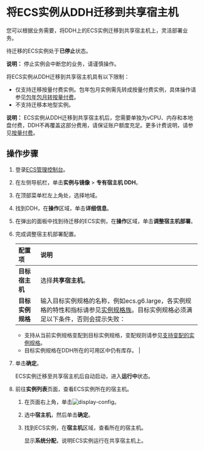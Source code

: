 # 将ECS实例从DDH迁移到共享宿主机

您可以根据业务需要，将DDH上的ECS实例迁移到共享宿主机上，灵活部署业务。

待迁移的ECS实例处于**已停止**状态。

**说明：** 停止实例会中断您的业务，请谨慎操作。

将ECS实例从DDH迁移到共享宿主机具有以下限制：

-   仅支持迁移按量付费实例。包年包月实例需先转成按量付费实例，具体操作请参见[包年包月转按量付费](/intl.zh-CN/产品定价/转换计费方式/包年包月转按量付费.md)。
-   不支持迁移本地型实例。

**说明：** ECS实例从DDH迁移到共享宿主机后，您需要单独为vCPU、内存和本地盘付费，DDH不再覆盖这部分费用，请保证账户额度充足。更多计费说明，请参见[按量付费](/intl.zh-CN/产品定价/计费方式/按量付费.md)。

## 操作步骤

1.  登录[ECS管理控制台](https://ecs.console.aliyun.com)。

2.  在左侧导航栏，单击**实例与镜像** \> **专有宿主机 DDH**。

3.  在顶部菜单栏左上角处，选择地域。

4.  找到DDH，在**操作**区域，单击**详细信息**。

5.  在弹出的面板中找到待迁移的ECS实例，在**操作**区域，单击**调整宿主机部署**。

6.  完成调整宿主机部署配置。

    |配置项|说明|
    |:--|:-|
    |**目标宿主机**|选择**共享宿主机**。|
    |**目标实例规格**|输入目标实例规格的名称，例如ecs.g6.large，各实例规格的特性和指标请参见[实例规格族](/intl.zh-CN/实例/实例规格族.md)。目标实例规格必须满足以下条件，否则会提示失败：

    -   支持从当前实例规格变配到目标实例规格，变配规则请参见[支持变配的实例规格](/intl.zh-CN/实例/升降配实例/实例规格变配介绍.md)。
    -   目标实例规格在DDH所在的可用区中仍有库存。 |

7.  单击**确定**。

    ECS实例迁移至共享宿主机后自动启动，进入**运行中**状态。

8.  前往**实例列表**页面，查看ECS实例所在的宿主机。

    1.  在页面右上角，单击![display-config](https://static-aliyun-doc.oss-cn-hangzhou.aliyuncs.com/assets/img/zh-CN/6634341061/p171315.png)。

    2.  选中**宿主机**，然后单击**确定**。

    3.  找到ECS实例，在**宿主机**区域，查看所在的宿主机。

        显示**系统分配**，说明ECS实例运行在共享宿主机上。


